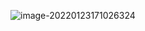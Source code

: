 

![image-20220123171026324](https://cdn.jsdelivr.net/gh/wholon/image@main/uPic/image-20220123171026324.png)